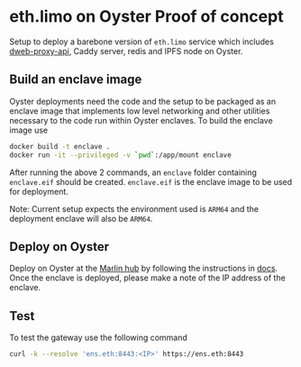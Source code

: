 # eth.limo on Oyster Proof of concept

Setup to deploy a barebone version of `eth.limo` service which includes [dweb-proxy-api](https://github.com/ethlimo/dweb-proxy-api), Caddy server, redis and IPFS node on Oyster. 

## Build an enclave image

Oyster deployments need the code and the setup to be packaged as an enclave image that implements low level networking and other utilities necessary to the code run within Oyster enclaves. To build the enclave image use

```sh
docker build -t enclave .
docker run -it --privileged -v `pwd`:/app/mount enclave
```

After running the above 2 commands, an `enclave` folder containing `enclave.eif` should be created. `enclave.eif` is the enclave image to be used for deployment.

Note: Current setup expects the environment used is `ARM64` and the deployment enclave will also be `ARM64`.

## Deploy on Oyster

Deploy on Oyster at the [Marlin hub](https://hub.marlin.org/oyster/) by following the instructions in [docs](https://docs.marlin.org/user-guides/oyster/instances/quickstart/deploy). Once the enclave is deployed, please make a note of the IP address of the enclave.

## Test

To test the gateway use the following command

```sh
curl -k --resolve 'ens.eth:8443:<IP>' https://ens.eth:8443
```